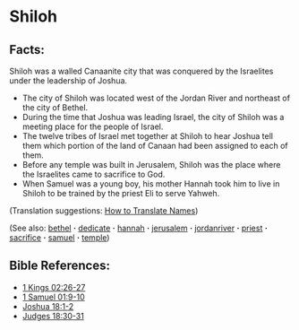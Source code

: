 # Shiloh #

## Facts: ## 

Shiloh was a walled Canaanite city that was conquered by the Israelites under the leadership of Joshua.

* The city of Shiloh was located west of the Jordan River and northeast of the city of Bethel.
* During the time that Joshua was leading Israel, the city of Shiloh was a meeting place for the people of Israel.
* The twelve tribes of Israel met together at Shiloh to hear Joshua tell them which portion of the land of Canaan had been assigned to each of them.
* Before any temple was built in Jerusalem, Shiloh was the place where the Israelites came to sacrifice to God.
* When Samuel was a young boy, his mother Hannah took him to live in Shiloh to be trained by the priest Eli to serve Yahweh.

(Translation suggestions: [How to Translate Names](https://git.door43.org/Door43/en-ta-translate-vol1/src/master/content/translate_names.md))

(See also: [bethel](../other/bethel.md) **·** [dedicate](../other/dedicate.md) **·** [hannah](../other/hannah.md) **·** [jerusalem](../other/jerusalem.md) **·** [jordanriver](../other/jordanriver.md) **·** [priest](../kt/priest.md) **·** [sacrifice](../other/sacrifice.md) **·** [samuel](../other/samuel.md) **·** [temple](../kt/temple.md))

## Bible References: ##

* [1 Kings 02:26-27](https://door43.org/en/bible/notes/1ki/02/26)
* [1 Samuel 01:9-10](https://door43.org/en/bible/notes/1sa/01/09)
* [Joshua 18:1-2](https://door43.org/en/bible/notes/jos/18/01)
* [Judges 18:30-31](https://door43.org/en/bible/notes/jdg/18/30)

